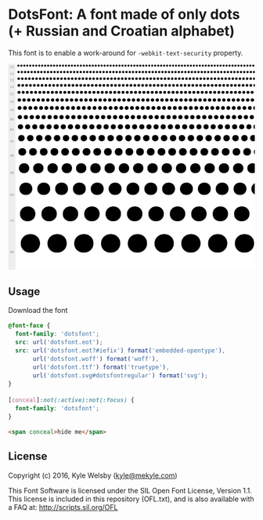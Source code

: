 DotsFont: A font made of only dots
(+ Russian and Croatian alphabet)
===
This font is to enable a work-around for `-webkit-text-security` property.

![Preview](./dotsfont.png)

Usage
---

Download the font

```css
@font-face {
  font-family: 'dotsfont';
  src: url('dotsfont.eot');
  src: url('dotsfont.eot?#iefix') format('embedded-opentype'),
       url('dotsfont.woff') format('woff'),
       url('dotsfont.ttf') format('truetype'),
       url('dotsfont.svg#dotsfontregular') format('svg');
}

[conceal]:not(:active):not(:focus) {
  font-family: 'dotsfont';
}
```

```html
<span conceal>hide me</span>
```

License
---

Copyright (c) 2016, Kyle Welsby (kyle@mekyle.com)

This Font Software is licensed under the SIL Open Font License, Version 1.1. This license is included in this repository (OFL.txt), and is also available with a FAQ at: http://scripts.sil.org/OFL
